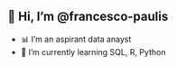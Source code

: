 ## 👋 Hi, I’m @francesco-paulis
- 📊 I’m an aspirant data anayst
- 🌱 I’m currently learning SQL, R, Python
  

<!---
francesco-paulis/francesco-paulis is a ✨ special ✨ repository because its `README.md` (this file) appears on your GitHub profile.
You can click the Preview link to take a look at your changes.
--->
